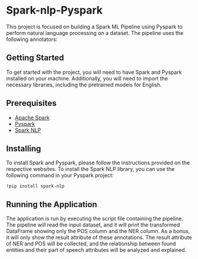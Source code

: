 # Spark-nlp-Pyspark
This project is focused on building a Spark ML Pipeline using Pyspark to perform natural language processing on a dataset. The pipeline uses the following annotators:

## Getting Started
To get started with the project, you will need to have Spark and Pyspark installed on your machine. Additionally, you will need to import the necessary libraries, including the pretrained models for English.

## Prerequisites
- [Apache Spark](https://spark.apache.org/)
- [Pyspark](https://spark.apache.org/docs/latest/api/python/)
- [Spark NLP](https://nlp.johnsnowlabs.com/)

## Installing
To install Spark and Pyspark, please follow the instructions provided on the respective websites. To install the Spark NLP library, you can use the following command in your Pyspark project:

` !pip install spark-nlp `

## Running the Application
The application is run by executing the script file containing the pipeline. The pipeline will read the input dataset, and it will print the transformed DataFrame showing only the POS column and the NER column. As a bonus, it will only show the result attribute of these annotations. The result attribute of NER and POS will be collected, and the relationship between found entities and their part of speech attributes will be analyzed and explained.
